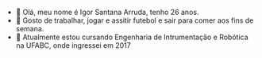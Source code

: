 - 👋 Olá, meu nome é Igor Santana Arruda, tenho 26 anos.
- 👀 Gosto de trabalhar, jogar e assitir futebol e sair para comer aos fins de semana.
- 🌱 Atualmente estou cursando Engenharia de Intrumentação e Robótica na UFABC, onde ingressei em 2017

<!---
IgorArruda98/IgorArruda98 is a ✨ special ✨ repository because its `README.md` (this file) appears on your GitHub profile.
You can click the Preview link to take a look at your changes.
--->
